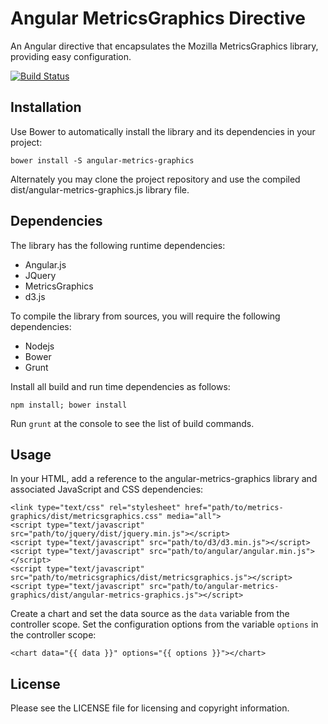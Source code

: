 Angular MetricsGraphics Directive
=================================

An Angular directive that encapsulates the Mozilla MetricsGraphics library,
providing easy configuration.

[![Build Status](https://travis-ci.org/elmarquez/angular-metrics-graphics.svg?branch=master)](https://travis-ci.org/elmarquez/angular-metrics-graphics)


Installation
------------

Use Bower to automatically install the library and its dependencies in your project:

    bower install -S angular-metrics-graphics

Alternately you may clone the project repository and use the compiled
dist/angular-metrics-graphics.js library file.


Dependencies
------------

The library has the following runtime dependencies:

 * Angular.js
 * JQuery
 * MetricsGraphics
 * d3.js

To compile the library from sources, you will require the following dependencies:

 * Nodejs
 * Bower
 * Grunt

Install all build and run time dependencies as follows:

    npm install; bower install

Run `grunt` at the console to see the list of build commands.


Usage
-----

In your HTML, add a reference to the angular-metrics-graphics library and
associated JavaScript and CSS dependencies:

    <link type="text/css" rel="stylesheet" href="path/to/metrics-graphics/dist/metricsgraphics.css" media="all">
    <script type="text/javascript" src="path/to/jquery/dist/jquery.min.js"></script>
    <script type="text/javascript" src="path/to/d3/d3.min.js"></script>
    <script type="text/javascript" src="path/to/angular/angular.min.js"></script>
    <script type="text/javascript" src="path/to/metricsgraphics/dist/metricsgraphics.js"></script>
    <script type="text/javascript" src="path/to/angular-metrics-graphics/dist/angular-metrics-graphics.js"></script>

Create a chart and set the data source as the `data` variable from the
controller scope. Set the configuration options from the variable `options`
in the controller scope:

    <chart data="{{ data }}" options="{{ options }}"></chart>


License
-------

Please see the LICENSE file for licensing and copyright information.
